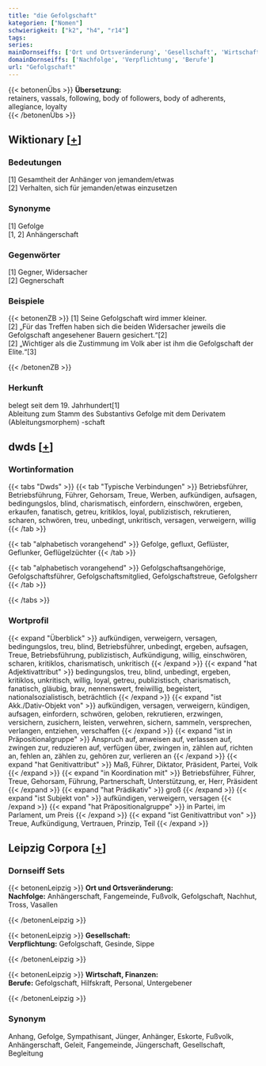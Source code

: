 ```yaml
---
title: "die Gefolgschaft"
kategorien: ["Nomen"]
schwierigkeit: ["k2", "h4", "r14"]
tags:
series:
mainDornseiffs: ['Ort und Ortsveränderung', 'Gesellschaft', 'Wirtschaft, Finanzen']
domainDornseiffs: ['Nachfolge', 'Verpflichtung', 'Berufe']
url: "Gefolgschaft"
---
```


{{< betonenÜbs >}}
**Übersetzung:**  
retainers, vassals, following, body of followers, body of adherents, allegiance, loyalty  
{{< /betonenÜbs >}}

## Wiktionary [[+](https://de.wiktionary.org/wiki/Gefolgschaft)]

### Bedeutungen
[1] Gesamtheit der Anhänger von jemandem/etwas  
[2] Verhalten, sich für jemanden/etwas einzusetzen  

### Synonyme
[1] Gefolge  
[1, 2] Anhängerschaft  

### Gegenwörter
[1] Gegner, Widersacher  
[2] Gegnerschaft  

### Beispiele
{{< betonenZB >}}
[1] Seine Gefolgschaft wird immer kleiner.  
[2] „Für das Treffen haben sich die beiden Widersacher jeweils die Gefolgschaft angesehener Bauern gesichert.“[2]  
[2] „Wichtiger als die Zustimmung im Volk aber ist ihm die Gefolgschaft der Elite.“[3]  

{{< /betonenZB >}}
### Herkunft
belegt seit dem 19. Jahrhundert[1]  
Ableitung zum Stamm des Substantivs Gefolge mit dem Derivatem (Ableitungsmorphem) -schaft  



## dwds [[+](https://www.dwds.de/wb/Gefolgschaft)]

### Wortinformation
{{< tabs "Dwds" >}}
{{< tab "Typische Verbindungen" >}}
Betriebsführer, Betriebsführung, Führer, Gehorsam, Treue, Werben, aufkündigen, aufsagen, bedingungslos, blind, charismatisch, einfordern, einschwören, ergeben, erkaufen, fanatisch, getreu, kritiklos, loyal, publizistisch, rekrutieren, scharen, schwören, treu, unbedingt, unkritisch, versagen, verweigern, willig
{{< /tab >}}

{{< tab "alphabetisch vorangehend" >}}
Gefolge, gefluxt, Geflüster, Geflunker, Geflügelzüchter
{{< /tab >}}

{{< tab "alphabetisch vorangehend" >}}
Gefolgschaftsangehörige, Gefolgschaftsführer, Gefolgschaftsmitglied, Gefolgschaftstreue, Gefolgsherr
{{< /tab >}}

{{< /tabs >}}

### Wortprofil
{{< expand "Überblick" >}} aufkündigen, verweigern, versagen, bedingungslos, treu, blind, Betriebsführer, unbedingt, ergeben, aufsagen, Treue, Betriebsführung, publizistisch, Aufkündigung, willig, einschwören, scharen, kritiklos, charismatisch, unkritisch {{< /expand >}}
{{< expand "hat Adjektivattribut" >}} bedingungslos, treu, blind, unbedingt, ergeben, kritiklos, unkritisch, willig, loyal, getreu, publizistisch, charismatisch, fanatisch, gläubig, brav, nennenswert, freiwillig, begeistert, nationalsozialistisch, beträchtlich {{< /expand >}}
{{< expand "ist Akk./Dativ-Objekt von" >}} aufkündigen, versagen, verweigern, kündigen, aufsagen, einfordern, schwören, geloben, rekrutieren, erzwingen, versichern, zusichern, leisten, verwehren, sichern, sammeln, versprechen, verlangen, entziehen, verschaffen {{< /expand >}}
{{< expand "ist in Präpositionalgruppe" >}} Anspruch auf, anweisen auf, verlassen auf, zwingen zur, reduzieren auf, verfügen über, zwingen in, zählen auf, richten an, fehlen an, zählen zu, gehören zur, verlieren an {{< /expand >}}
{{< expand "hat Genitivattribut" >}} Maß, Führer, Diktator, Präsident, Partei, Volk {{< /expand >}}
{{< expand "in Koordination mit" >}} Betriebsführer, Führer, Treue, Gehorsam, Führung, Partnerschaft, Unterstützung, er, Herr, Präsident {{< /expand >}}
{{< expand "hat Prädikativ" >}} groß {{< /expand >}}
{{< expand "ist Subjekt von" >}} aufkündigen, verweigern, versagen {{< /expand >}}
{{< expand "hat Präpositionalgruppe" >}} in Partei, im Parlament, um Preis {{< /expand >}}
{{< expand "ist Genitivattribut von" >}} Treue, Aufkündigung, Vertrauen, Prinzip, Teil {{< /expand >}}

## Leipzig Corpora [[+](https://corpora.uni-leipzig.de/en/res?word=Gefolgschaft&corpusId=deu_newscrawl-public_2018)]

### Dornseiff Sets
{{< betonenLeipzig >}}
**Ort und Ortsveränderung:**  
**Nachfolge:** Anhängerschaft, Fangemeinde, Fußvolk, Gefolgschaft, Nachhut, Tross, Vasallen  

{{< /betonenLeipzig >}}


{{< betonenLeipzig >}}
**Gesellschaft:**  
**Verpflichtung:** Gefolgschaft, Gesinde, Sippe  

{{< /betonenLeipzig >}}


{{< betonenLeipzig >}}
**Wirtschaft, Finanzen:**  
**Berufe:** Gefolgschaft, Hilfskraft, Personal, Untergebener  

{{< /betonenLeipzig >}}

### Synonym
Anhang, Gefolge, Sympathisant, Jünger, Anhänger, Eskorte, Fußvolk, Anhängerschaft, Geleit, Fangemeinde, Jüngerschaft, Gesellschaft, Begleitung

